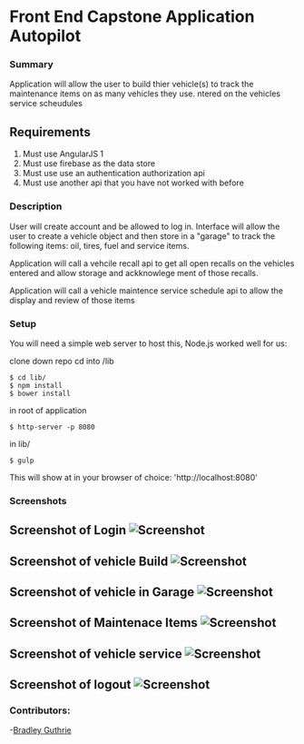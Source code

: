 # Front End Capstone Application  Autopilot

### Summary
Application will allow the user to build thier vehicle(s) to track the maintenance items on as many vehicles they use.  ntered on the vehicles service scheudules


## Requirements
1. Must use AngularJS 1
1. Must use firebase as the data store
1. Must use use an authentication authorization api
1. Must use another api that you have not worked with before


### Description
User will create account and be allowed to log in.  Interface will allow the  user to create a vehicle object and then store in a "garage" to track the following items: oil, tires, fuel and service items.

Application will call a vehcile recall api to get all open recalls on the vehicles entered and allow storage and ackknowlege ment of those recalls.

Application will call a vehicle maintence service schedule api to allow the  display and review of those items

### Setup
You will need a simple web server to host this, Node.js worked well for us:

clone down repo
cd into /lib
```
$ cd lib/
$ npm install
$ bower install
```
in root of  application

```
$ http-server -p 8080
```
in lib/

```
$ gulp
```

This will show at in your browser of choice:
'http://localhost:8080'



### Screenshots


## Screenshot of Login ![Screenshot](/img/login.png)

## Screenshot of vehicle Build ![Screenshot](/img/auto.png)

## Screenshot of vehicle in Garage ![Screenshot](/img/garage.png)

## Screenshot of Maintenace Items ![Screenshot](/img/oilfueltires.png)

## Screenshot of vehicle service ![Screenshot](/img/service.png)

## Screenshot of logout ![Screenshot](/img/logout.png)

### Contributors:
-[Bradley Guthrie](https://github.com/guthb)